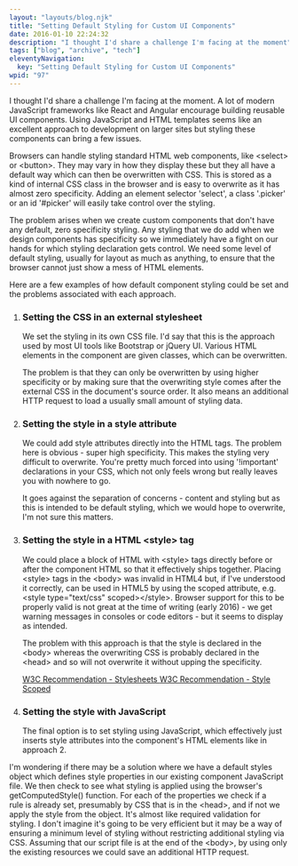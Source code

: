 ```yaml
---
layout: "layouts/blog.njk"
title: "Setting Default Styling for Custom UI Components"
date: 2016-01-10 22:24:32
description: "I thought I'd share a challenge I'm facing at the moment"
tags: ["blog", "archive", "tech"]
eleventyNavigation:
  key: "Setting Default Styling for Custom UI Components"
wpid: "97"
---
```


I thought I'd share a challenge I'm facing at the moment. A lot of modern JavaScript frameworks like React and Angular encourage building reusable UI components. Using JavaScript and HTML templates seems like an excellent approach to development on larger sites but styling these components can bring a few issues.

Browsers can handle styling standard HTML web components, like &lt;select&gt; or &lt;button&gt;. They may vary in how they display these but they all have a default way which can then be overwritten with CSS. This is stored as a kind of internal CSS class in the browser and is easy to overwrite as it has almost zero specificity. Adding an element selector 'select', a class '.picker' or an id '#picker' will easily take control over the styling.

The problem arises when we create custom components that don't have any default, zero specificity styling. Any styling that we do add when we design components has specificity so we immediately have a fight on our hands for which styling declaration gets control. We need some level of default styling, usually for layout as much as anything, to ensure that the browser cannot just show a mess of HTML elements.

Here are a few examples of how default component styling could be set and the problems associated with each approach.

<ol>
	<li>
<h3>Setting the CSS in an external stylesheet</h3>
We set the styling in its own CSS file. I'd say that this is the approach used by most UI tools like Bootstrap or jQuery UI. Various HTML elements in the component are given classes, which can be overwritten.

The problem is that they can only be overwritten by using higher specificity or by making sure that the overwriting style comes after the external CSS in the document's source order. It also means an additional HTTP request to load a usually small amount of styling data.</li>

<li>

<h3>Setting the style in a style attribute</h3>
We could add style attributes directly into the HTML tags. The problem here is obvious - super high specificity. This makes the styling very difficult to overwrite. You're pretty much forced into using '!important' declarations in your CSS, which not only feels wrong but really leaves you with nowhere to go.

It goes against the separation of concerns - content and styling but as this is intended to be default styling, which we would hope to overwrite, I'm not sure this matters.</li>

<li>

<h3>Setting the style in a HTML &lt;style&gt; tag</h3>
We could place a block of HTML with &lt;style&gt; tags directly before or after the component HTML so that it effectively ships together. Placing &lt;style&gt; tags in the &lt;body&gt; was invalid in HTML4 but, if I've understood it correctly, can be used in HTML5 by using the scoped attribute, e.g. &lt;style type="text/css" scoped&gt;&lt;/style&gt;. Browser support for this to be properly valid is not great at the time of writing (early 2016) - we get warning messages in consoles or code editors - but it seems to display as intended.

The problem with this approach is that the style is declared in the &lt;body&gt; whereas the overwriting CSS is probably declared in the &lt;head&gt; and so will not overwrite it without upping the specificity.

<a href="http://www.w3.org/TR/REC-html40/present/styles.html" target="_blank">W3C Recommendation - Stylesheets
</a><a href="http://www.w3.org/TR/html-markup/style.html#style.attrs.scoped" target="_blank">W3C Recommendation - Style Scoped</a></li>

<li>

<h3>Setting the style with JavaScript</h3>
The final option is to set styling using JavaScript, which effectively just inserts style attributes into the component's HTML elements like in approach 2.</li>
</ol>
I'm wondering if there may be a solution where we have a default styles object which defines style properties in our existing component JavaScript file. We then check to see what styling is applied using the browser's getComputedStyle() function. For each of the properties we check if a rule is already set, presumably by CSS that is in the &lt;head&gt;, and if not we apply the style from the object. It's almost like required validation for styling. I don't imagine it's going to be very efficient but it may be a way of ensuring a minimum level of styling without restricting additional styling via CSS. Assuming that our script file is at the end of the &lt;body&gt;, by using only the existing resources we could save an additional HTTP request.
